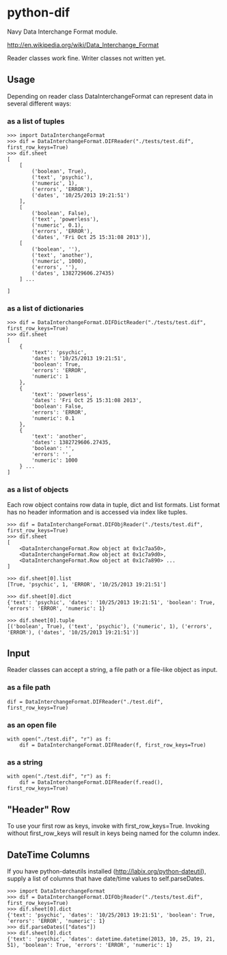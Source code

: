 python-dif
==========

Navy Data Interchange Format module. 

http://en.wikipedia.org/wiki/Data_Interchange_Format

Reader classes work fine. Writer classes not written yet.

Usage
-----

Depending on reader class DataInterchangeFormat can represent data in several different ways:

### as a list of tuples
	>>> import DataInterchangeFormat
	>>> dif = DataInterchangeFormat.DIFReader("./tests/test.dif", first_row_keys=True)
	>>> dif.sheet
	[
		[
			('boolean', True),
			('text', 'psychic'),
			('numeric', 1),
			('errors', 'ERROR'),
			('dates', '10/25/2013 19:21:51')
		],
		[
			('boolean', False),
			('text', 'powerless'),
			('numeric', 0.1),
			('errors', 'ERROR'),
			('dates', 'Fri Oct 25 15:31:08 2013')],
		[
			('boolean', ''),
			('text', 'another'),
			('numeric', 1000),
			('errors', ''),
			('dates', 1382729606.27435)
		] ...

	]
### as a list of dictionaries
	>>> dif = DataInterchangeFormat.DIFDictReader("./tests/test.dif", first_row_keys=True)
	>>> dif.sheet
	[
		{
			'text': 'psychic',
			'dates': '10/25/2013 19:21:51',
			'boolean': True,
			'errors': 'ERROR',
			'numeric': 1
		},
		{
			'text': 'powerless',
			'dates': 'Fri Oct 25 15:31:08 2013',
			'boolean': False,
			'errors': 'ERROR',
			'numeric': 0.1
		},
		{
			'text': 'another',
			'dates': 1382729606.27435,
			'boolean': '',
			'errors': '',
			'numeric': 1000
		} ...
	]

### as a list of objects
Each row object contains row data in tuple, dict and list formats.
List format has no header information and is accessed via index like tuples.

	>>> dif = DataInterchangeFormat.DIFObjReader("./tests/test.dif", first_row_keys=True)
	>>> dif.sheet
	[
		<DataInterchangeFormat.Row object at 0x1c7aa50>,
		<DataInterchangeFormat.Row object at 0x1c7a9d0>,
		<DataInterchangeFormat.Row object at 0x1c7a890> ...
	]

	>>> dif.sheet[0].list
	[True, 'psychic', 1, 'ERROR', '10/25/2013 19:21:51']

	>>> dif.sheet[0].dict
	{'text': 'psychic', 'dates': '10/25/2013 19:21:51', 'boolean': True, 'errors': 'ERROR', 'numeric': 1}

	>>> dif.sheet[0].tuple
	[('boolean', True), ('text', 'psychic'), ('numeric', 1), ('errors', 'ERROR'), ('dates', '10/25/2013 19:21:51')]

Input
-----
Reader classes can accept a string, a file path or a file-like object as input.
### as a file path
	dif = DataInterchangeFormat.DIFReader("./test.dif", first_row_keys=True)

### as an open file
	with open("./test.dif", "r") as f:
		dif = DataInterchangeFormat.DIFReader(f, first_row_keys=True)

### as a string
	with open("./test.dif", "r") as f:
		dif = DataInterchangeFormat.DIFReader(f.read(), first_row_keys=True)

"Header" Row
------------
To use your first row as keys, invoke with first_row_keys=True.
Invoking without first_row_keys will result in keys being named for the column index.

DateTime Columns
----------------
If you have python-dateutils installed (http://labix.org/python-dateutil), supply a list of columns that have date/time values to self.parseDates.

	>>> import DataInterchangeFormat
	>>> dif = DataInterchangeFormat.DIFObjReader("./tests/test.dif", first_row_keys=True)
	>>> dif.sheet[0].dict
	{'text': 'psychic', 'dates': '10/25/2013 19:21:51', 'boolean': True, 'errors': 'ERROR', 'numeric': 1}
	>>> dif.parseDates(["dates"])
	>>> dif.sheet[0].dict
	{'text': 'psychic', 'dates': datetime.datetime(2013, 10, 25, 19, 21, 51), 'boolean': True, 'errors': 'ERROR', 'numeric': 1}
